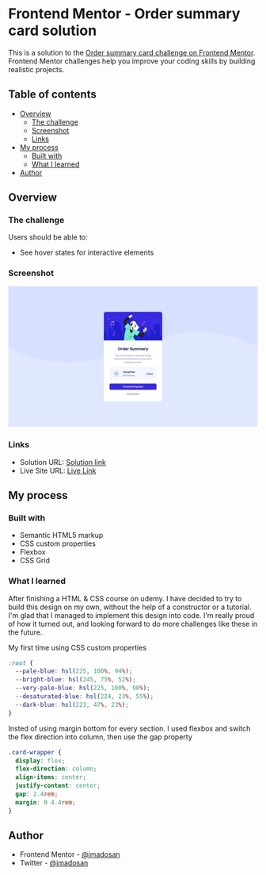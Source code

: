 # Frontend Mentor - Order summary card solution

This is a solution to the [Order summary card challenge on Frontend Mentor](https://www.frontendmentor.io/challenges/order-summary-component-QlPmajDUj). Frontend Mentor challenges help you improve your coding skills by building realistic projects.

## Table of contents

- [Overview](#overview)
  - [The challenge](#the-challenge)
  - [Screenshot](#screenshot)
  - [Links](#links)
- [My process](#my-process)
  - [Built with](#built-with)
  - [What I learned](#what-i-learned)
- [Author](#author)

## Overview

### The challenge

Users should be able to:

- See hover states for interactive elements

### Screenshot

![Screenshot of the site](./images/screenshot.png)

### Links

- Solution URL: [Solution link](https://www.frontendmentor.io/solutions/order-summary-component-Iwrhjq3LX)
- Live Site URL: [Live Link](https://imadosan.github.io/order-summary-component/)

## My process

### Built with

- Semantic HTML5 markup
- CSS custom properties
- Flexbox
- CSS Grid

### What I learned

After finishing a HTML & CSS course on udemy. I have decided to try to build this design on my own, without the help of a constructor or a tutorial. I'm glad that I managed to implement this design into code. I'm really proud of how it turned out, and looking forward to do more challenges like these in the future.

My first time using CSS custom properties

```css
:root {
  --pale-blue: hsl(225, 100%, 94%);
  --bright-blue: hsl(245, 75%, 52%);
  --very-pale-blue: hsl(225, 100%, 98%);
  --desaturated-blue: hsl(224, 23%, 55%);
  --dark-blue: hsl(223, 47%, 23%);
}
```

Insted of using margin bottom for every section. I used flexbox and switch the flex direction into column, then use the gap property

```css
.card-wrapper {
  display: flex;
  flex-direction: column;
  align-items: center;
  justify-content: center;
  gap: 2.4rem;
  margin: 0 4.4rem;
}
```

## Author

- Frontend Mentor - [@imadosan](https://www.frontendmentor.io/profile/imadosan)
- Twitter - [@imadosan](https://twitter.com/imadosan)
